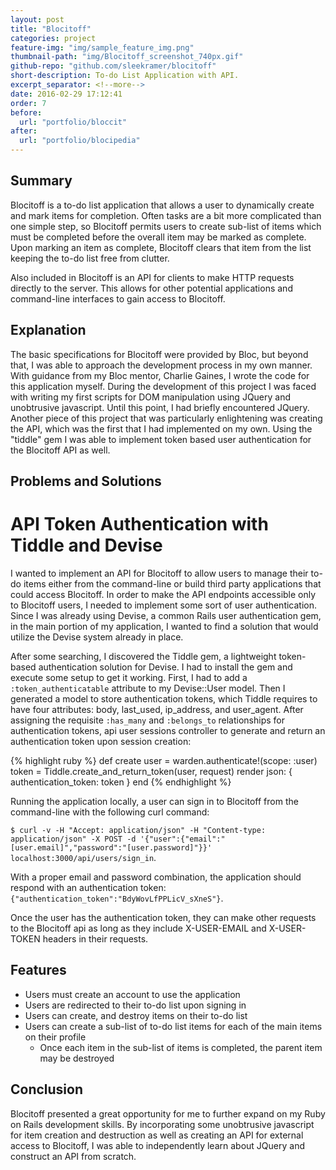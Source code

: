 ```yaml
---
layout: post
title: "Blocitoff"
categories: project
feature-img: "img/sample_feature_img.png"
thumbnail-path: "img/Blocitoff_screenshot_740px.gif"
github-repo: "github.com/sleekramer/blocitoff"
short-description: To-do List Application with API.
excerpt_separator: <!--more-->
date: 2016-02-29 17:12:41
order: 7
before:
  url: "portfolio/bloccit"
after:
  url: "portfolio/blocipedia"
---
```

## Summary

Blocitoff is a to-do list application that allows a user to dynamically create and mark items for completion. Often tasks are a bit more complicated than one simple step, so Blocitoff permits users to create sub-list of items which must be completed before the overall item may be marked as complete.  Upon marking an item as complete, Blocitoff clears that item from the list keeping the to-do list free from clutter.

Also included in Blocitoff is an API for clients to make HTTP requests directly to the server. This allows for other potential applications and command-line interfaces to gain access to Blocitoff.
<!--more-->

## Explanation

The basic specifications for Blocitoff were provided by Bloc, but beyond that, I was able to approach the development process in my own manner. With guidance from my Bloc mentor, Charlie Gaines, I wrote the code for this application myself. During the development of this project I was faced with writing my first scripts for DOM manipulation using JQuery and unobtrusive javascript. Until this point, I had briefly encountered JQuery. Another piece of this project that was particularly enlightening was creating the API, which was the first that I had implemented on my own. Using the "tiddle" gem I was able to implement token based user authentication for the Blocitoff API as well.

## Problems and Solutions

# API Token Authentication with Tiddle and Devise

I wanted to implement an API for Blocitoff to allow users to manage their to-do items either from the command-line or build third party applications that could access Blocitoff. In order to make the API endpoints accessible only to Blocitoff users, I needed to implement some sort of user authentication. Since I was already using Devise, a common Rails user authentication gem, in the main portion of my application, I wanted to find a solution that would utilize the Devise system already in place.

After some searching, I discovered the Tiddle gem, a lightweight token-based authentication solution for Devise. I had to install the gem and execute some setup to get it working. First, I had to add a `:token_authenticatable` attribute to my Devise::User model. Then I generated a model to store authentication tokens, which Tiddle requires to have four attributes: body, last_used, ip_address, and user_agent. After assigning the requisite `:has_many` and `:belongs_to` relationships for authentication tokens, api user sessions controller to generate and return an authentication token upon session creation:

{% highlight ruby %}
def create
  user = warden.authenticate!(scope: :user)
  token = Tiddle.create_and_return_token(user, request)
  render json: { authentication_token: token }
end
{% endhighlight %}

Running the application locally, a user can sign in to Blocitoff from the command-line with the following curl command:

`$ curl -v -H "Accept: application/json" -H "Content-type: application/json" -X POST -d '{"user":{"email":"[user.email]","password":"[user.password]"}}' localhost:3000/api/users/sign_in`.

With a proper email and password combination, the application should respond with an authentication token: `{"authentication_token":"BdyWovLfPPLicV_sXneS"}`.

Once the user has the authentication token, they can make other requests to the Blocitoff api as long as they include X-USER-EMAIL and X-USER-TOKEN headers in their requests.

## Features

* Users must create an account to use the application
* Users are redirected to their to-do list upon signing in
* Users can create, and destroy items on their to-do list
* Users can create a sub-list of to-do list items for each of the main items on their profile
  * Once each item in the sub-list of items is completed, the parent item may be destroyed

## Conclusion

Blocitoff presented a great opportunity for me to further expand on my Ruby on Rails development skills. By incorporating some unobtrusive javascript for item creation and destruction as well as creating an API for external access to Blocitoff, I was able to independently learn about JQuery and construct an API from scratch.
